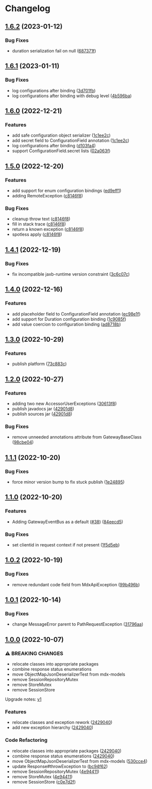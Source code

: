 # Changelog

## [1.6.2](https://github.com/mxenabled/path-core/compare/v1.6.1...v1.6.2) (2023-01-12)


### Bug Fixes

* duration serialization fail on null ([687371f](https://github.com/mxenabled/path-core/commit/687371f675f1f9151f26213744d5282723c67208))

## [1.6.1](https://github.com/mxenabled/path-core/compare/v1.6.0...v1.6.1) (2023-01-11)


### Bug Fixes

* log configurations after binding ([3d701fb](https://github.com/mxenabled/path-core/commit/3d701fb0b36eb2282c6370a09f3998b47a206b5d))
* log configurations after binding with debug level ([4b596ba](https://github.com/mxenabled/path-core/commit/4b596ba23bfedf8642b94fb068cb0892e8cfd7b0))

## [1.6.0](https://github.com/mxenabled/path-core/compare/v1.5.0...v1.6.0) (2022-12-21)


### Features

* add safe configuration object serializer ([1c1ee2c](https://github.com/mxenabled/path-core/commit/1c1ee2ccc48c5011298fe3026b53b570c5c1db7e))
* add secret field to ConfigurationField annotation ([1c1ee2c](https://github.com/mxenabled/path-core/commit/1c1ee2ccc48c5011298fe3026b53b570c5c1db7e))
* log configurations after binding ([d103fa4](https://github.com/mxenabled/path-core/commit/d103fa4ef98122022a2ee8fa2109241851cc2760))
* support ConfigurationField.secret lists ([02a063f](https://github.com/mxenabled/path-core/commit/02a063f91c3e41c672b1c85e6dec28c4b3725221))

## [1.5.0](https://github.com/mxenabled/path-core/compare/v1.4.1...v1.5.0) (2022-12-20)


### Features

* add support for enum configuration bindings ([ed9eff1](https://github.com/mxenabled/path-core/commit/ed9eff1a3dc044d18c8b6f6104cbb144e729171d))
* adding RemoteException ([c8146f8](https://github.com/mxenabled/path-core/commit/c8146f830024f91886ffca34bfb5818ec2e7dbfe))


### Bug Fixes

* cleanup throw text ([c8146f8](https://github.com/mxenabled/path-core/commit/c8146f830024f91886ffca34bfb5818ec2e7dbfe))
* fill in stack trace ([c8146f8](https://github.com/mxenabled/path-core/commit/c8146f830024f91886ffca34bfb5818ec2e7dbfe))
* return a known exception ([c8146f8](https://github.com/mxenabled/path-core/commit/c8146f830024f91886ffca34bfb5818ec2e7dbfe))
* spotless apply ([c8146f8](https://github.com/mxenabled/path-core/commit/c8146f830024f91886ffca34bfb5818ec2e7dbfe))

## [1.4.1](https://github.com/mxenabled/path-core/compare/v1.4.0...v1.4.1) (2022-12-19)


### Bug Fixes

* fix incompatible jaxb-runtime version constraint ([3c6c07c](https://github.com/mxenabled/path-core/commit/3c6c07c9a2d4f20aa77b8a886685ce375aa90dc7))

## [1.4.0](https://github.com/mxenabled/path-core/compare/v1.3.0...v1.4.0) (2022-12-16)


### Features

* add placeholder field to ConfigurationField annotation ([ec98e1f](https://github.com/mxenabled/path-core/commit/ec98e1f6407b23002378f627d263a75a6433a159))
* add support for Duration configuration binding ([1c9085f](https://github.com/mxenabled/path-core/commit/1c9085fb21c0999de6a1f9516006ab8f30f7e4df))
* add value coercion to configuration binding ([ad8718b](https://github.com/mxenabled/path-core/commit/ad8718b2580bfeaa30a49057196372786b9590dd))

## [1.3.0](https://github.com/mxenabled/path-core/compare/1.2.0...1.3.0) (2022-10-29)


### Features

* publish platform ([73c883c](https://github.com/mxenabled/path-core/commit/73c883ca2093d835ef4952a3801125333da67e1d))

## [1.2.0](https://github.com/mxenabled/path-core/compare/v1.1.1...1.2.0) (2022-10-27)


### Features

* adding two new AccessorUserExceptions ([30613f8](https://github.com/mxenabled/path-core/commit/30613f81e4dcb6e206558fbd6e9168dfe15b52ec))
* publish javadocs jar ([42901d8](https://github.com/mxenabled/path-core/commit/42901d8647f8970dc87b7eb84ba3583dbf6d1aaa))
* publish sources jar ([42901d8](https://github.com/mxenabled/path-core/commit/42901d8647f8970dc87b7eb84ba3583dbf6d1aaa))


### Bug Fixes

* remove unneeded annotations attribute from GatewayBaseClass ([98cbe04](https://github.com/mxenabled/path-core/commit/98cbe0489ad258fa542d12b238c788152cc87453))

## [1.1.1](https://github.com/mxenabled/path-sdk/compare/v1.1.0...v1.1.1) (2022-10-20)


### Bug Fixes

* force minor version bump to fix stuck publish ([1e24895](https://github.com/mxenabled/path-sdk/commit/1e24895fa689431dfa2a3632557fe23fdcb5e887))

## [1.1.0](https://github.com/mxenabled/path-sdk/compare/v1.0.2...v1.1.0) (2022-10-20)


### Features

* Adding GatewayEventBus as a default ([#38](https://github.com/mxenabled/path-sdk/issues/38)) ([84eecd5](https://github.com/mxenabled/path-sdk/commit/84eecd5635f3e32141c36fa6d03110191c320b73))


### Bug Fixes

* set clientid in request context if not present ([1f5d5eb](https://github.com/mxenabled/path-sdk/commit/1f5d5eb6bd9e963d145e96b8827aaf7fe2f03bb8))

## [1.0.2](https://github.com/mxenabled/path-sdk/compare/v1.0.1...v1.0.2) (2022-10-19)


### Bug Fixes

* remove redundant code field from MdxApiException ([99b496b](https://github.com/mxenabled/path-sdk/commit/99b496bd0194b1d34fa9572721c5827a2eb73b26))

## [1.0.1](https://github.com/mxenabled/path-sdk/compare/v1.0.0...v1.0.1) (2022-10-14)


### Bug Fixes

* change MessageError parent to PathRequestException ([31796aa](https://github.com/mxenabled/path-sdk/commit/31796aabd3dbc50d6ec1cad960afd2f4bc55c792))

## [1.0.0](https://github.com/mxenabled/path-sdk/compare/0.0.2...v1.0.0) (2022-10-07)


### ⚠ BREAKING CHANGES

* relocate classes into appropriate packages
* combine response status enumerations
* move ObjectMapJsonDeserializerTest from mdx-models
* remove SessionRepositoryMutex
* remove StoreMutex
* remove SessionStore

Upgrade notes: [v1](upgrades/v1/README.md)


### Features

* relocate classes and exception rework ([2429040](https://github.com/mxenabled/path-sdk/commit/24290409fb46b3d239dd6cd1b14178d357d18ed9))
* add new exception hierarchy ([2429040](https://github.com/mxenabled/path-sdk/commit/24290409fb46b3d239dd6cd1b14178d357d18ed9))


### Code Refactoring

* relocate classes into appropriate packages ([2429040](https://github.com/mxenabled/path-sdk/commit/24290409fb46b3d239dd6cd1b14178d357d18ed9))
* combine response status enumerations ([2429040](https://github.com/mxenabled/path-sdk/commit/24290409fb46b3d239dd6cd1b14178d357d18ed9))
* move ObjectMapJsonDeserializerTest from mdx-models ([530cce4](https://github.com/mxenabled/path-sdk/commit/530cce4db235ed965636676aab52d6e069a69f82))
* update Response#throwException to ([bc94f62](https://github.com/mxenabled/path-sdk/commit/bc94f62473620cbb5631e565f5dd9c0ba94ed1c0))
* remove SessionRepositoryMutex ([4e94411](https://github.com/mxenabled/path-sdk/commit/4e94411c48c01487be4cf7210606032570418cf8))
* remove StoreMutex ([4e94411](https://github.com/mxenabled/path-sdk/commit/4e94411c48c01487be4cf7210606032570418cf8))
* remove SessionStore ([c0e7d2f](https://github.com/mxenabled/path-sdk/commit/c0e7d2f7949a4f720626c4b0a23a2f77e0b7553d))
